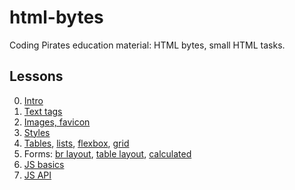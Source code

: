 # html-bytes

Coding Pirates education material: HTML bytes, small HTML tasks.

## Lessons

0. [Intro](00-intro/index.html)
1. [Text tags](01-text/index.html)
2. [Images, favicon](02-images/index.html)
3. [Styles](03-styles/index.html)
4. [Tables](04-tables/table.html), [lists](04-tables/lists.html), [flexbox](04-tables/flexbox.html), [grid](04-tables/grid.html)
5. Forms: [br layout](05-forms/form-with-br.html), [table layout](05-forms/form-in-table.html), [calculated](05-forms/form-math.html)
6. [JS basics](06-js/index.html)
7. [JS API](07-api/index.html)
